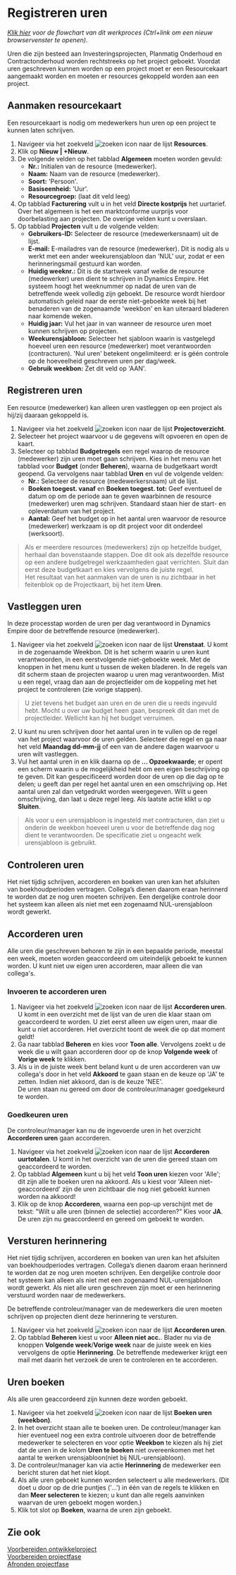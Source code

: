 # Registreren uren

*[Klik hier](https://cegeka-dsabestpracticeprocessen.mavimcloud.com//Portal/code?id=1a3&view=Chart&maximize=true) voor de flowchart van dit werkproces (Ctrl+link om een nieuw browservenster te openen).*

Uren die zijn besteed aan Investeringsprojecten, Planmatig Onderhoud en Contractonderhoud worden rechtstreeks op het project geboekt. Voordat uren geschreven kunnen worden op een project moet er een Resourcekaart aangemaakt worden en moeten er resources gekoppeld worden aan een project.
 
## Aanmaken resourcekaart

Een resourcekaart is nodig om medewerkers hun uren op een project te kunnen laten schrijven. 

 1. Navigeer via het zoekveld ![zoeken icon](/assets/images/zoeken.png "zoeken icon") naar de lijst **Resources**. 
 2. Klik op **Nieuw | +Nieuw**. 
 3. De volgende velden op het tabblad **Algemeen** moeten worden gevuld:
	* **Nr.:** Initialen van de resource (medewerker). 
	* **Naam:** Naam van de resource (medewerker).
	* **Soort:** 'Persoon'.
	* **Basiseenheid:** 'Uur'.
	* **Resourcegroep:** (laat dit veld leeg) 
 4. Op tabblad **Facturering** vult u in het veld **Directe kostprijs** het uurtarief. Over het algemeen is het een marktconforme uurprijs voor doorbelasting aan projecten. De overige velden kunt u overslaan.
 5. Op tabblad **Projecten** vult u de volgende velden:
	* **Gebruikers-ID:** Selecteer de resource (medewerkersnaam) uit de lijst.
	* **E-mail:** E-mailadres van de resource (medewerker). Dit is nodig als u werkt met een ander weekurensjabloon dan 'NUL' uur, zodat er een herinneringsmail gestuurd kan worden.
	* **Huidig weeknr.:** Dit is de startweek vanaf welke de resource (medewerker) uren dient te schrijven in Dynamics Empire. Het systeem hoogt het weeknummer op nadat de uren van de betreffende week volledig zijn geboekt. De resource wordt hierdoor automatisch geleid naar de eerste niet-geboekte week bij het benaderen van de zogenaamde 'weekbon' en kan uiteraard bladeren naar komende weken.
	* **Huidig jaar:** Vul het jaar in van wanneer de resource uren moet kunnen schrijven op projecten.
	* **Weekurensjabloon:** Selecteer het sjabloon waarin is vastgelegd hoeveel uren een resource (medewerker) moet verantwoorden (contracturen). 'Nul uren' betekent ongelimiteerd: er is géén controle op de hoeveelheid geschreven uren per dag/week. 
	* **Gebruik weekbon:** Zet dit veld op 'AAN'.	 
	
## Registreren uren

Een resource (medewerker) kan alleen uren vastleggen op een project als hij/zij daaraan gekoppeld is.

 1. Navigeer via het zoekveld ![zoeken icon](/assets/images/zoeken.png "zoeken icon") naar de lijst **Projectoverzicht**. 
 2. Selecteer het project waarvoor u de gegevens wilt opvoeren en open de kaart.
 3. Selecteer op tabblad **Budgetregels** een regel waarop de resource (medewerker) zijn uren moet gaan schrijven. Kies in het menu van het tabblad voor **Budget** (onder **Beheren**), waarna de budgetkaart wordt geopend. Ga vervolgens naar tabblad **Uren** en vul de volgende velden:
	* **Nr.:** Selecteer de resource (medewerkersnaam) uit de lijst.
	* **Boeken toegest. vanaf** en **Boeken toegest. tot:** Geef eventueel de datum op om de periode aan te geven waarbinnen de resource (medewerker) uren mag schrijven. Standaard staan hier de start- en opleverdatum van het project. 
	* **Aantal:** Geef het budget op in het aantal uren waarvoor de resource (medewerker) werkzaam is op dit project voor dit onderdeel (werksoort).
 
>Als er meerdere resources (medewerkers) zijn op hetzelfde budget, herhaal dan bovenstaande stappen. Doe dit ook als dezelfde resource op een andere budgetregel werkzaamheden gaat verrichten. Sluit dan eerst deze budgetkaart en kies vervolgens de juiste regel.  
>Het resultaat van het aanmaken van de uren is nu zichtbaar in het feitenblok op de Projectkaart, bij het item **Uren**.

## Vastleggen uren

In deze processtap worden de uren per dag verantwoord in Dynamics Empire door de betreffende resource (medewerker).

 1. Navigeer via het zoekveld ![zoeken icon](/assets/images/zoeken.png "zoeken icon") naar de lijst **Urenstaat**. U komt in de zogenaamde Weekbon. Dit is het scherm waarin u uren kunt verantwoorden, in een eerstvolgende niet-geboekte week. Met de knoppen in het menu kunt u tussen de weken bladeren. In de regels van dit scherm staan de projecten waarop u uren mag verantwoorden. Mist u een regel, vraag dan aan de projectleider om de koppeling met het project te controleren (zie vorige stappen).

>U ziet tevens het budget aan uren en de uren die u reeds ingevuld hebt. Mocht u over uw budget heen gaan, bespreek dit dan met de projectleider. Wellicht kan hij het budget verruimen.

 2. U kunt nu uren schrijven door het aantal uren in te vullen op de regel van het project waarvoor de uren gelden. Selecteer die regel en ga naar het veld **Maandag dd-mm-jj** of een van de andere dagen waarvoor u uren wilt vastleggen.
 3. Vul het aantal uren in en klik daarna op de **... Opzoekwaarde**; er opent een scherm waarin u de mogelijkheid hebt om een eigen beschrijving op te geven. Dit kan gespecificeerd worden door de uren op die dag op te delen; u geeft dan per regel het aantal uren en een omschrijving op. Het aantal uren zal dan vetgedrukt worden weergegeven.  Wilt u geen omschrijving, dan laat u deze regel leeg. Als laatste actie klikt u op **Sluiten**.
> Als voor u een urensjabloon is ingesteld met contracturen, dan ziet u onderin de weekbon hoeveel uren u voor de betreffende dag nog dient te verantwoorden. De specificatie ziet u ongeacht welk urensjabloon is gebruikt.

## Controleren uren

Het niet tijdig schrijven, accorderen en boeken van uren kan het afsluiten van boekhoudperioden vertragen. Collega’s dienen daarom eraan herinnerd te worden dat ze nog uren moeten schrijven. Een dergelijke controle door het systeem kan alleen als niet met een zogenaamd NUL-urensjabloon wordt gewerkt.

## Accorderen uren

Alle uren die geschreven behoren te zijn in een bepaalde periode, meestal een week, moeten worden geaccordeerd om uiteindelijk geboekt te kunnen worden. U kunt niet uw eigen uren accorderen, maar alleen die van collega's.

### Invoeren te accorderen uren

1. Navigeer via het zoekveld ![zoeken icon](/assets/images/zoeken.png "zoeken icon") naar de lijst **Accorderen uren**. U komt in een overzicht met de lijst van de uren die klaar staan om geaccordeerd te worden. U ziet eerst alleen uw eigen uren, maar die kunt u niet accorderen. Het overzicht toont de week die op dat moment geldt!
2. Ga naar tabblad **Beheren** en kies voor **Toon alle**. Vervolgens zoekt u de week die u wilt gaan accorderen door op de knop **Volgende week** of **Vorige week** te klikken. 
3. Als u in de juiste week bent beland kunt u de uren accorderen van uw collega's door in het veld **Akkoord** te gaan staan en de keuze op 'JA' te zetten. Indien niet akkoord, dan is de keuze 'NEE'.  
De uren staan nu gereed om door de controleur/manager goedgekeurd te worden. 

### Goedkeuren uren

De controleur/manager kan nu de ingevoerde uren in het overzicht **Accorderen uren** gaan accorderen.

1. Navigeer via het zoekveld ![zoeken icon](/assets/images/zoeken.png "zoeken icon") naar de lijst  **Accorderen uurtotalen**. U komt in het overzicht van de uren die gereed staan om geaccordeerd te worden.
2. Op tabblad **Algemeen** kunt u bij het veld **Toon uren** kiezen voor 'Alle'; dit zijn alle te boeken uren na akkoord. Als u kiest voor 'Alleen niet-geaccordeerd' zijn de uren zichtbaar die nog niet geboekt kunnen worden na akkoord! 
3. Klik op de knop **Accorderen**, waarna een pop-up verschijnt met de tekst: "Wilt u alle uren (binnen de selectie) accorderen?" Kies voor **JA**.  
De uren zijn nu geaccordeerd en gereed om geboekt te worden.

## Versturen herinnering

Het niet tijdig schrijven, accorderen en boeken van uren kan het afsluiten van boekhoudperiodes vertragen. Collega’s dienen daarom eraan herinnerd te worden dat ze nog uren moeten schrijven. Een dergelijke controle door het systeem kan alleen als niet met een zogenaamd NUL-urensjabloon wordt gewerkt. Als niet alle uren geschreven zijn moet er een herinnering verstuurd worden naar de medewerkers.

De betreffende controleur/manager van de medewerkers die uren moeten schrijven op projecten dient deze herinnering te versturen.

1. Navigeer via het zoekveld ![zoeken icon](/assets/images/zoeken.png "zoeken icon") naar de lijst **Accorderen uren**. 
2. Op tabblad **Beheren** kiest u voor **Alleen niet acc.**. Blader nu via de knoppen **Volgende week**/**Vorige week** naar de juiste week en kies vervolgens de optie **Herinnering**. De betreffende medewerker krijgt een mail met daarin het verzoek de uren te controleren en te accorderen.

## Uren boeken

Als alle uren geaccordeerd zijn kunnen deze worden geboekt.

1. Navigeer via het zoekveld ![zoeken icon](/assets/images/zoeken.png "zoeken icon") naar de lijst **Boeken uren (weekbon)**. 
2. In het overzicht staan alle te boeken uren. De controleur/manager kan hier eventueel nog een extra controle uitvoeren door de betreffende medewerker te selecteren en voor optie **Weekbon** te kiezen als hij ziet dat de uren in de kolom **Uren te boeken** niet overeenkomen met het aantal te werken urensjabloon(niet bij NUL-urensjabloon).
3. De controleur/manager kan via actie **Herinnering** de medewerker een bericht sturen dat het niet klopt.
4. Als alle uren geboekt kunnen worden selecteert u alle medewerkers. (Dit doet u door op de drie puntjes ('...') in één van de regels te klikken en dan **Meer selecteren** te kiezen; u kunt dan alle regels aanvinken waarvan de uren geboekt mogen worden.) 
5. Klik tot slot op **Boeken**, waarna de uren zijn geboekt.

## Zie ook

[Voorbereiden ontwikkelproject](../voorbereiden-ontwikkelproject/)  
[Voorbereiden projectfase](../voorbereiden-projectfase/)  
[Afronden projectfase](../afronden-projectfase/)  
